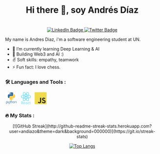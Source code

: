 <div id="header" align="center">
  <h1>Hi there 👋, soy Andrés Díaz<h1>
</div>

<div id="badges" align="center">
<a href="https://www.linkedin.com/in/andiazo/">
    <img src="https://img.shields.io/badge/LinkedIn-blue?style=for-the-badge&logo=linkedin&logoColor=white" alt="LinkedIn Badge"/>
  </a>
  <a href="https://twitter.com/__andiazo__">
    <img src="https://img.shields.io/badge/Twitter-blue?style=for-the-badge&logo=twitter&logoColor=white" alt="Twitter Badge"/>
  </a>
</div>

My name is Andres Diaz, i'm a software engineering student at UN.

- 🌱 I’m currently learning Deep Learning & AI
- :hammer: Building Web3 and AI :)
- :v: Soft skills: empathy, teamwork
- ⚡ Fun fact: I love chess.

### :hammer_and_wrench: Languages and Tools :

<div>
    <img src="https://github.com/devicons/devicon/blob/master/icons/python/python-original-wordmark.svg" title="Python" alt="Python" width="40" height="40"/>&nbsp;
    <img src="https://github.com/devicons/devicon/blob/master/icons/react/react-original-wordmark.svg" title="React" alt="React" width="40" height="40"/>&nbsp;
    <img src="https://github.com/devicons/devicon/blob/master/icons/javascript/javascript-original.svg" title="Javascript" alt="Javascript" width="40" height="40"/>&nbsp;
</div>

### :fire: My Stats :
<div align="center">
[![GitHub Streak](http://github-readme-streak-stats.herokuapp.com?user=andiazo&theme=dark&background=000000)](https://git.io/streak-stats)


[![Top Langs](https://github-readme-stats.vercel.app/api/top-langs/?username=andiazo&layout=compact&theme=vision-friendly-dark)](https://github.com/anuraghazra/github-readme-stats)

</div>
<!--
**andiazo/andiazo** is a ✨ _special_ ✨ repository because its `README.md` (this file) appears on your GitHub profile.
